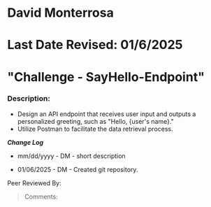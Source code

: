 # David Monterrosa
# Last Date Revised: 01/6/2025
# "Challenge - SayHello-Endpoint"
### Description:
- Design an API endpoint that receives user input and outputs a personalized greeting, such as "Hello, {user's name}."
- Utilize Postman to facilitate the data retrieval process.

***Change Log***
+ mm/dd/yyyy - DM - short description
- 01/06/2025 - DM - Created git repository.

Peer Reviewed By:
> Comments: 

